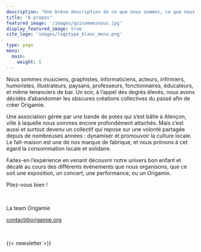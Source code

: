 ```yaml
---
description: "Une brève description de ce que nous sommes, ce que nous pensons être ou peut-être même de ce que nous ne sommes pas."
title: "À propos"
featured_image: '/images/quisommesnous.jpg'
display_featured_image: true
site_logo: 'images/logotype_blanc_menu.png'

type: page
menu:
  main:
    weight: 5
---
```


Nous sommes musiciens, graphistes, informaticiens, acteurs, infirmiers, humoristes, illustrateurs, paysans, professeurs, fonctionnaires, éducateurs, et même tenanciers de bar. Un soir, à l’appel des degrés élevés, nous avons décidés d’abandonner les obscures créations collectives du passé afin de créer Origamie.

Une association gérée par une bande de potes qui s’est bâtie à Alençon, ville à laquelle nous sommes encore profondément attachés. Mais c’est aussi et surtout devenu un collectif qui repose sur une volonté partagée depuis de nombreuses années : dynamiser et promouvoir la culture locale. Le fait-maison est une de nos marque de fabrique, et nous prônons à cet égard la consommation locale et solidaire. 

Faites-en l’expérience en venant découvrir notre univers bon enfant et décalé au cours des différents événements que nous organisons, que ce soit une exposition, un concert, une performance, ou un Origamix. 

Pliez-vous bien !

<br/>

La team Origamie

contact@origamie.org

<br/>

{{< newsletter >}}